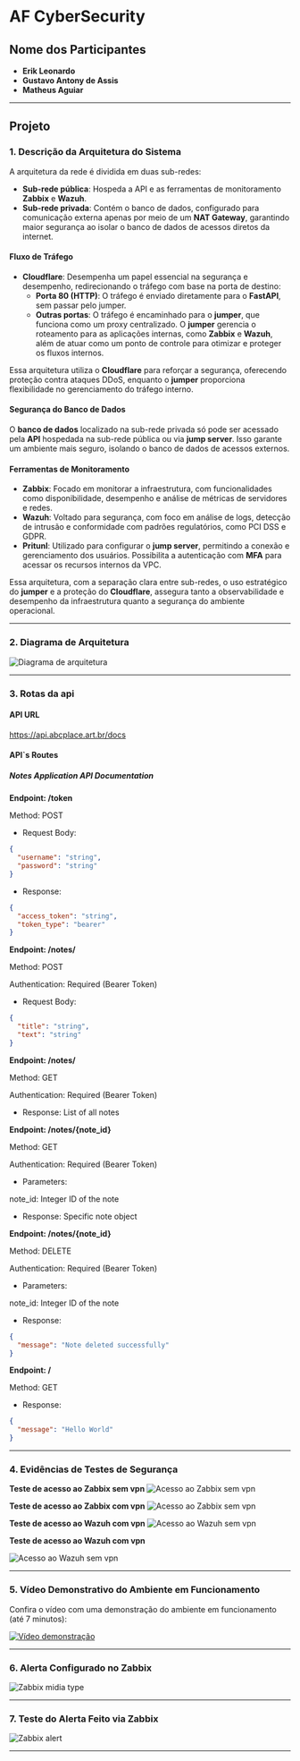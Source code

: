 # AF CyberSecurity

## Nome dos Participantes

- **Erik Leonardo**
- **Gustavo Antony de Assis**
- **Matheus Aguiar**

---

## Projeto

### 1. **Descrição da Arquitetura do Sistema**

A arquitetura da rede é dividida em duas sub-redes:

- **Sub-rede pública**: Hospeda a API e as ferramentas de monitoramento **Zabbix** e **Wazuh**.
- **Sub-rede privada**: Contém o banco de dados, configurado para comunicação externa apenas por meio de um **NAT Gateway**, garantindo maior segurança ao isolar o banco de dados de acessos diretos da internet.

#### Fluxo de Tráfego

- **Cloudflare**: Desempenha um papel essencial na segurança e desempenho, redirecionando o tráfego com base na porta de destino:
  - **Porta 80 (HTTP)**: O tráfego é enviado diretamente para o **FastAPI**, sem passar pelo jumper.
  - **Outras portas**: O tráfego é encaminhado para o **jumper**, que funciona como um proxy centralizado. O **jumper** gerencia o roteamento para as aplicações internas, como **Zabbix** e **Wazuh**, além de atuar como um ponto de controle para otimizar e proteger os fluxos internos.

Essa arquitetura utiliza o **Cloudflare** para reforçar a segurança, oferecendo proteção contra ataques DDoS, enquanto o **jumper** proporciona flexibilidade no gerenciamento do tráfego interno.

#### Segurança do Banco de Dados

O **banco de dados** localizado na sub-rede privada só pode ser acessado pela **API** hospedada na sub-rede pública ou via **jump server**. Isso garante um ambiente mais seguro, isolando o banco de dados de acessos externos.

#### Ferramentas de Monitoramento

- **Zabbix**: Focado em monitorar a infraestrutura, com funcionalidades como disponibilidade, desempenho e análise de métricas de servidores e redes.
- **Wazuh**: Voltado para segurança, com foco em análise de logs, detecção de intrusão e conformidade com padrões regulatórios, como PCI DSS e GDPR.
- **Pritunl**: Utilizado para configurar o **jump server**, permitindo a conexão e gerenciamento dos usuários. Possibilita a autenticação com **MFA** para acessar os recursos internos da VPC.

Essa arquitetura, com a separação clara entre sub-redes, o uso estratégico do **jumper** e a proteção do **Cloudflare**, assegura tanto a observabilidade e desempenho da infraestrutura quanto a segurança do ambiente operacional.

---

### 2. **Diagrama de Arquitetura**

![Diagrama de arquitetura](./imgs/arq_img.jpeg)

---

### 3. **Rotas da api**

#### API URL

https://api.abcplace.art.br/docs

#### API`s Routes

##### Notes Application API Documentation

**Endpoint: /token**

Method: POST

- Request Body:
```json
{
  "username": "string",
  "password": "string"
}
```

- Response:
```json
{
  "access_token": "string",
  "token_type": "bearer"
}
```

**Endpoint: /notes/**

Method: POST

Authentication: Required (Bearer Token)

- Request Body:
```json
{
  "title": "string", 
  "text": "string"
}
```

**Endpoint: /notes/**

Method: GET

Authentication: Required (Bearer Token)

- Response: List of all notes

**Endpoint: /notes/{note_id}**

Method: GET

Authentication: Required (Bearer Token)

- Parameters:

note_id: Integer ID of the note

- Response: Specific note object

**Endpoint: /notes/{note_id}**

Method: DELETE

Authentication: Required (Bearer Token)

- Parameters:

note_id: Integer ID of the note

- Response:
```json
{
  "message": "Note deleted successfully"
}
```

**Endpoint: /**

Method: GET

- Response:
```json
{
  "message": "Hello World"
}
```
---

### 4. **Evidências de Testes de Segurança**

**Teste de acesso ao Zabbix sem vpn**
![Acesso ao Zabbix sem vpn](./imgs/zabbix-sem-vpn.jpeg)


**Teste de acesso ao Zabbix com vpn**
![Acesso ao Zabbix sem vpn](./imgs/zabbix-com-vpn.jpeg)

**Teste de acesso ao Wazuh com vpn**
![Acesso ao Wazuh sem vpn](./imgs/wazuh-com-vpn.jpeg)

**Teste de acesso ao Wazuh com vpn**

![Acesso ao Wazuh sem vpn](./imgs/wazuh-sem-vpn.jpeg)






---

### 5. **Vídeo Demonstrativo do Ambiente em Funcionamento**

Confira o vídeo com uma demonstração do ambiente em funcionamento (até 7 minutos):

[![Vídeo demonstração](https://img.youtube.com/vi/0_wZRbrYUnc/0.jpg)](https://youtu.be/0_wZRbrYUnc)

---

### 6. **Alerta Configurado no Zabbix**

![Zabbix midia type](./imgs/zabbix-midia-type.jpeg)

---

### 7. **Teste do Alerta Feito via Zabbix**

![Zabbix alert](./imgs/zabbix-alert.jpeg)

---
